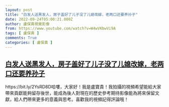 ```yaml
---
layout: post
title: "白发人送黑发人，房子盖好了儿子没了儿媳改嫁，老两口还要养孙子"
date: 2022-09-24T05:00:21.000Z
author: 盧保貴視覺影像
from: https://www.youtube.com/watch?v=W4wVKbwVi9A
tags: [ 盧保貴 ]
comments: True
categories: [ 盧保貴 ]
---
```

<!--1663995621000-->
[白发人送黑发人，房子盖好了儿子没了儿媳改嫁，老两口还要养孙子](https://www.youtube.com/watch?v=W4wVKbwVi9A)
------

<div>
https://bit.ly/2YsRD8D哈嘍，大家好！我是盧寶貴！我拍攝的視頻希望能給大家帶來貢獻能夠留存後世，能成為後人對現在的歷史參考期待影像能為將來保留文獻，給人們帶來更多的意義與思考。喜歡我的視頻記得評論哦！
</div>
